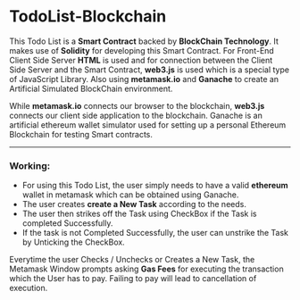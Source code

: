# TodoList-Blockchain
This Todo List is a **Smart Contract** backed by **BlockChain Technology**. It makes use of **Solidity** for developing this Smart Contract.
For Front-End Client Side Server **HTML** is used and for connection between the Client Side Server and the Smart Contract, **web3.js** is used which is a special type of JavaScript Library.
Also using **metamask.io** and **Ganache** to create an Artificial Simulated BlockChain environment.

While **metamask.io** connects our browser to the blockchain, **web3.js** connects our client side application to the blockchain.
Ganache is an artificial ethereum wallet simulator used for setting up a personal Ethereum Blockchain for testing Smart contracts. 

***
### Working:
* For using this Todo List, the user simply needs to have a valid **ethereum** wallet in metamask which can be obtained using Ganache.
* The user creates **create a New Task** according to the needs.
* The user then strikes off the Task using CheckBox if the Task is completed Successfully.
* If the task is not Completed Successfully, the user can unstrike the Task by Unticking the CheckBox.

Everytime the user Checks / Unchecks or Creates a New Task, the Metamask Window prompts asking **Gas Fees** for executing the transaction which the User has to pay. Failing to pay will lead to
cancellation of execution.
